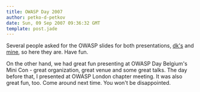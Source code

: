 ```yaml
---
title: OWASP Day 2007
author: petko-d-petkov
date: Sun, 09 Sep 2007 09:36:32 GMT
template: post.jade
---
```


Several people asked for the OWASP slides for both presentations, [dk's](/files/2007/09/dwk-owasp-day-september-2007.pdf) and [mine](/files/2007/09/pdp-owasp-day-september-2007.pdf), so here they are. Have fun.

On the other hand, we had great fun presenting at OWASP Day Belgium's Mini Con - great organization, great venue and some great talks. The day before that, I presented at OWASP London chapter meeting. It was also great fun, too. Come around next time. You won't be disappointed.
